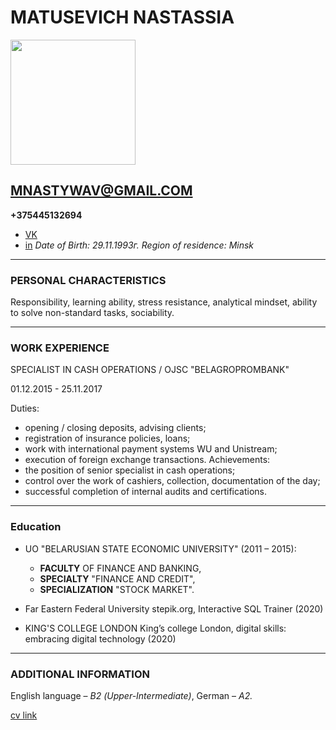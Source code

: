 # MATUSEVICH NASTASSIA 

<img src="https://sun9-37.userapi.com/c841134/v841134268/43621/snqPWKLys-Q.jpg" height="200" />

## MNASTYWAV@GMAIL.COM
**+375445132694**
- [VK](https://vk.com/matusevna)
- [in](https://www.linkedin.com/in/nastassia-matusevich-6587421b6/)
 *Date of Birth: 29.11.1993г.*
 *Region of residence: Minsk*
___

### PERSONAL CHARACTERISTICS
 
Responsibility, learning ability, stress resistance, analytical mindset, ability to solve non-standard tasks, sociability.
___
		
  ### WORK EXPERIENCE

SPECIALIST IN CASH OPERATIONS / OJSC "BELAGROPROMBANK"

01.12.2015 - 25.11.2017

Duties:
- opening / closing deposits, advising clients;
- registration of insurance policies, loans;
- work with international payment systems WU and Unistream;
- execution of foreign exchange transactions.
Achievements:
- the position of senior specialist in cash operations;
- control over the work of cashiers, collection, documentation of the day;
- successful completion of internal audits and certifications.
___

### Education
- UO "BELARUSIAN STATE ECONOMIC UNIVERSITY" (2011 – 2015):
  	- **FACULTY** OF FINANCE AND BANKING,
  	- **SPECIALTY** "FINANCE AND CREDIT",
  	- **SPECIALIZATION** "STOCK MARKET".


- Far Eastern Federal University
stepik.org, Interactive SQL Trainer (2020)

- KING'S COLLEGE LONDON
King’s college London, digital skills: embracing digital technology (2020)
___


### ADDITIONAL INFORMATION
English language – *В2 (Upper-Intermediate)*, 
German – *А2.*

[cv link](https://nastassia-mat.github.io/rsschool-cv/cv)
